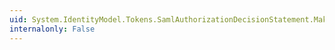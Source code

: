 ```yaml
---
uid: System.IdentityModel.Tokens.SamlAuthorizationDecisionStatement.MakeReadOnly
internalonly: False
---
```

